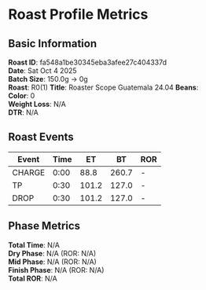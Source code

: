 # Roast Profile Metrics

## Basic Information
**Roast ID**: fa548a1be30345eba3afee27c404337d  
**Date**: Sat Oct 4 2025  
**Batch Size**: 150.0g → 0g  
**Roast**: R0(1)
**Title**: Roaster Scope Guatemala 24.04
**Beans**:   
**Color**: 0  
**Weight Loss**: N/A  
**DTR**: N/A  

## Roast Events

| Event | Time | ET | BT | ROR |
|-------|------|----|----|-----|
| CHARGE | 0:00 | 88.8 | 260.7 | - |
| TP | 0:30 | 101.2 | 127.0 | - |
| DROP | 0:30 | 101.2 | 127.0 | - |

## Phase Metrics
**Total Time**: N/A  
**Dry Phase**: N/A (ROR: N/A)  
**Mid Phase**: N/A (ROR: N/A)  
**Finish Phase**: N/A (ROR: N/A)  
**Total ROR**: N/A  
